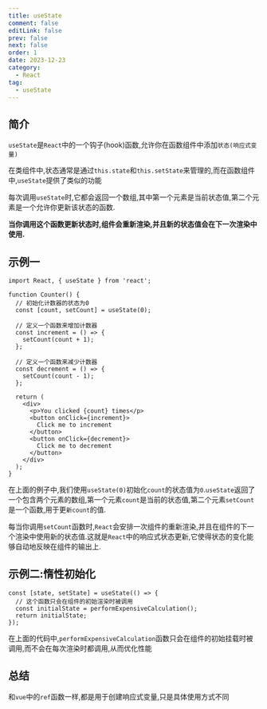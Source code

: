 ```yaml
---
title: useState
comment: false
editLink: false
prev: false
next: false
order: 1
date: 2023-12-23
category:
  - React
tag:
  - useState
---
```


## 简介

`useState`是`React`中的一个钩子(hook)函数,允许你在函数组件中添加`状态(响应式变量)`

在类组件中,状态通常是通过`this.state`和`this.setState`来管理的,而在函数组件中,`useState`提供了类似的功能

每次调用`useState`时,它都会返回一个数组,其中第一个元素是当前状态值,第二个元素是一个允许你更新该状态的函数.

**当你调用这个函数更新状态时,组件会重新渲染,并且新的状态值会在下一次渲染中使用.**


## 示例一

```tsx
import React, { useState } from 'react';

function Counter() {
  // 初始化计数器的状态为0
  const [count, setCount] = useState(0);

  // 定义一个函数来增加计数器
  const increment = () => {
    setCount(count + 1);
  };

  // 定义一个函数来减少计数器
  const decrement = () => {
    setCount(count - 1);
  };

  return (
    <div>
      <p>You clicked {count} times</p>
      <button onClick={increment}>
        Click me to increment
      </button>
      <button onClick={decrement}>
        Click me to decrement
      </button>
    </div>
  );
}
```
在上面的例子中,我们使用`useState(0)`初始化`count`的状态值为`0`.`useState`返回了一个包含两个元素的数组,第一个元素`count`是当前的状态值,第二个元素`setCount`是一个函数,用于更`新count`的值.

每当你调用`setCount`函数时,`React`会安排一次组件的重新渲染,并且在组件的下一个渲染中使用新的状态值.这就是`React`中的响应式状态更新,它使得状态的变化能够自动地反映在组件的输出上.

## 示例二:惰性初始化

```tsx
const [state, setState] = useState(() => {
  // 这个函数只会在组件的初始渲染时被调用
  const initialState = performExpensiveCalculation();
  return initialState;
});
```

在上面的代码中,`performExpensiveCalculation`函数只会在组件的初始挂载时被调用,而不会在每次渲染时都调用,从而优化性能


## 总结

和`vue`中的`ref`函数一样,都是用于创建响应式变量,只是具体使用方式不同

